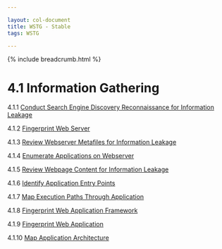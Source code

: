 ```yaml
---

layout: col-document
title: WSTG - Stable
tags: WSTG

---
```


{% include breadcrumb.html %}
# 4.1 Information Gathering

4.1.1 [Conduct Search Engine Discovery Reconnaissance for Information Leakage](01-Conduct_Search_Engine_Discovery_Reconnaissance_for_Information_Leakage.md)

4.1.2 [Fingerprint Web Server](02-Fingerprint_Web_Server.md)

4.1.3 [Review Webserver Metafiles for Information Leakage](03-Review_Webserver_Metafiles_for_Information_Leakage.md)

4.1.4 [Enumerate Applications on Webserver](04-Enumerate_Applications_on_Webserver.md)

4.1.5 [Review Webpage Content for Information Leakage](05-Review_Webpage_Content_for_Information_Leakage.md)

4.1.6 [Identify Application Entry Points](06-Identify_Application_Entry_Points.md)

4.1.7 [Map Execution Paths Through Application](07-Map_Execution_Paths_Through_Application.md)

4.1.8 [Fingerprint Web Application Framework](08-Fingerprint_Web_Application_Framework.md)

4.1.9 [Fingerprint Web Application](09-Fingerprint_Web_Application.md)

4.1.10 [Map Application Architecture](10-Map_Application_Architecture.md)
